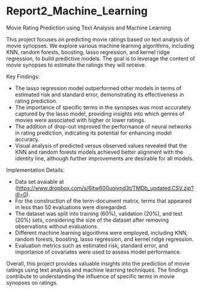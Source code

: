 # Report2_Machine_Learning
Movie Rating Prediction using Text Analysis and Machine Learning

This project focuses on predicting movie ratings based on text analysis of movie synopses. We explore various machine learning algorithms, including KNN, random forests, boosting, lasso regression, and kernel ridge regression, to build predictive models. The goal is to leverage the content of movie synopses to estimate the ratings they will receive.

Key Findings:
- The lasso regression model outperformed other models in terms of estimated risk and standard error, demonstrating its effectiveness in rating prediction.
- The importance of specific terms in the synopses was most accurately captured by the lasso model, providing insights into which genres of movies were associated with higher or lower ratings.
- The addition of drop-out improved the performance of neural networks in rating prediction, indicating its potential for enhancing model accuracy.
- Visual analysis of predicted versus observed values revealed that the KNN and random forests models achieved better alignment with the identity line, although further improvements are desirable for all models.

Implementation Details:
- Data set avaiable at (https://www.dropbox.com/s/6ltw600uoiynd3t/TMDb_updated.CSV.zip?dl=0).
- For the construction of the term-document matrix, terms that appeared in less than 50 evaluations were disregarded.
- The dataset was split into training (60%), validation (20%), and test (20%) sets, considering the size of the dataset after removing observations without evaluations.
- Different machine learning algorithms were employed, including KNN, random forests, boosting, lasso regression, and kernel ridge regression.
- Evaluation metrics such as estimated risk, standard error, and importance of covariates were used to assess model performance.

Overall, this project provides valuable insights into the prediction of movie ratings using text analysis and machine learning techniques. The findings contribute to understanding the influence of specific terms in movie synopses on ratings.
